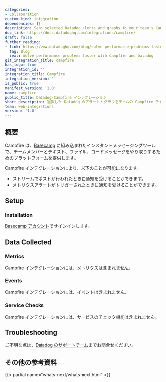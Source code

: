 ```yaml
---
categories:
- Collaboration
custom_kind: integration
dependencies: []
description: Send selected Datadog alerts and graphs to your team's Campfire channel.
doc_link: https://docs.datadoghq.com/integrations/campfire/
draft: false
further_reading:
- link: https://www.datadoghq.com/blog/solve-performance-problems-faster-with-campfire-and-datadog/
  tag: Blog
  text: Solve performance problems faster with Campfire and Datadog
git_integration_title: campfire
has_logo: true
integration_id: ''
integration_title: Campfire
integration_version: ''
is_public: true
manifest_version: '1.0'
name: campfire
public_title: Datadog-Campfire インテグレーション
short_description: 選択した Datadog のアラートとグラフをチームの Campfire チャンネルに送信。
team: web-integrations
version: '1.0'
---
```


<!--  SOURCED FROM https://github.com/DataDog/dogweb -->
## 概要

Campfire は、[Basecamp][1] に組み込まれたインスタントメッセージングツールで、チームメンバーとテキスト、ファイル、コードメッセージをやり取りするためのプラットフォームを提供します。

Campfire インテグレーションにより、以下のことが可能になります。

- ストリームでポストが行われたときに通知を受けることができます。
- メトリクスアラートがトリガーされたときに通知を受けることができます。

## Setup

### Installation

[Basecamp アカウント][2]でサインインします。

## Data Collected

### Metrics

Campfire インテグレーションには、メトリクスは含まれません。

### Events

Campfire インテグレーションには、イベントは含まれません。

### Service Checks

Campfire インテグレーションには、サービスのチェック機能は含まれません。

## Troubleshooting

ご不明な点は、[Datadog のサポートチーム][3]までお問合せください。

## その他の参考資料

{{< partial name="whats-next/whats-next.html" >}}

[1]: https://basecamp.com/
[2]: https://launchpad.37signals.com/signin
[3]: https://docs.datadoghq.com/ja/help/